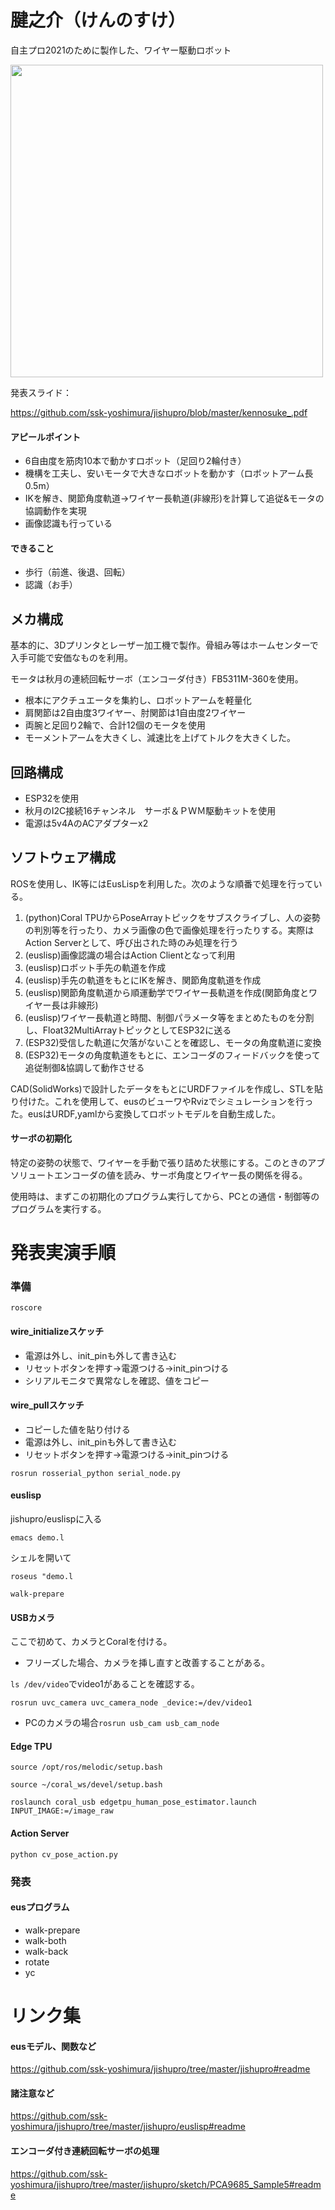 # 腱之介（けんのすけ）
自主プロ2021のために製作した、ワイヤー駆動ロボット

<img src=https://user-images.githubusercontent.com/93033349/149900406-44b384b8-ff05-49f0-ae49-7815ed4fadda.png width=500>

発表スライド：

https://github.com/ssk-yoshimura/jishupro/blob/master/kennosuke_.pdf

#### アピールポイント

- 6自由度を筋肉10本で動かすロボット（足回り2輪付き）
- 機構を工夫し、安いモータで大きなロボットを動かす（ロボットアーム長0.5m）
- IKを解き、関節角度軌道->ワイヤー長軌道(非線形)を計算して追従&モータの協調動作を実現
- 画像認識も行っている

#### できること
- 歩行（前進、後退、回転）
- 認識（お手）

## メカ構成
基本的に、3Dプリンタとレーザー加工機で製作。骨組み等はホームセンターで入手可能で安価なものを利用。

モータは秋月の連続回転サーボ（エンコーダ付き）FB5311M-360を使用。
- 根本にアクチュエータを集約し、ロボットアームを軽量化
- 肩関節は2自由度3ワイヤー、肘関節は1自由度2ワイヤー
- 両腕と足回り2輪で、合計12個のモータを使用
- モーメントアームを大きくし、減速比を上げてトルクを大きくした。

## 回路構成
- ESP32を使用
- 秋月のI2C接続16チャンネル　サーボ＆ＰＷＭ駆動キットを使用
- 電源は5v4AのACアダプターx2

## ソフトウェア構成
ROSを使用し、IK等にはEusLispを利用した。次のような順番で処理を行っている。

1. (python)Coral TPUからPoseArrayトピックをサブスクライブし、人の姿勢の判別等を行ったり、カメラ画像の色で画像処理を行ったりする。実際はAction Serverとして、呼び出された時のみ処理を行う
3. (euslisp)画像認識の場合はAction Clientとなって利用
4. (euslisp)ロボット手先の軌道を作成
5. (euslisp)手先の軌道をもとにIKを解き、関節角度軌道を作成
6. (euslisp)関節角度軌道から順運動学でワイヤー長軌道を作成(関節角度とワイヤー長は非線形)
7. (euslisp)ワイヤー長軌道と時間、制御パラメータ等をまとめたものを分割し、Float32MultiArrayトピックとしてESP32に送る
8. (ESP32)受信した軌道に欠落がないことを確認し、モータの角度軌道に変換
9. (ESP32)モータの角度軌道をもとに、エンコーダのフィードバックを使って追従制御&協調して動作させる

CAD(SolidWorks)で設計したデータをもとにURDFファイルを作成し、STLを貼り付けた。これを使用して、eusのビューワやRvizでシミュレーションを行った。eusはURDF,yamlから変換してロボットモデルを自動生成した。

#### サーボの初期化
特定の姿勢の状態で、ワイヤーを手動で張り詰めた状態にする。このときのアブソリュートエンコーダの値を読み、サーボ角度とワイヤー長の関係を得る。

使用時は、まずこの初期化のプログラム実行してから、PCとの通信・制御等のプログラムを実行する。

# 発表実演手順
### 準備
```
roscore
```
#### wire_initializeスケッチ
- 電源は外し、init_pinも外して書き込む
- リセットボタンを押す->電源つける->init_pinつける
- シリアルモニタで異常なしを確認、値をコピー
#### wire_pullスケッチ
- コピーした値を貼り付ける
- 電源は外し、init_pinも外して書き込む
- リセットボタンを押す->電源つける->init_pinつける
```
rosrun rosserial_python serial_node.py
```
#### euslisp
jishupro/euslispに入る
```
emacs demo.l
```
シェルを開いて
```
roseus "demo.l
```
```
walk-prepare
```
#### USBカメラ 
ここで初めて、カメラとCoralを付ける。
- フリーズした場合、カメラを挿し直すと改善することがある。

```ls /dev/video```でvideo1があることを確認する。

```
rosrun uvc_camera uvc_camera_node _device:=/dev/video1
```

- PCのカメラの場合```rosrun usb_cam usb_cam_node```

#### Edge TPU 
```
source /opt/ros/melodic/setup.bash
```
```
source ~/coral_ws/devel/setup.bash
```
```
roslaunch coral_usb edgetpu_human_pose_estimator.launch INPUT_IMAGE:=/image_raw
```
#### Action Server
```
python cv_pose_action.py
```
### 発表
#### eusプログラム
- walk-prepare
- walk-both
- walk-back
- rotate
- yc

# リンク集
#### eusモデル、関数など
https://github.com/ssk-yoshimura/jishupro/tree/master/jishupro#readme
#### 諸注意など
https://github.com/ssk-yoshimura/jishupro/tree/master/jishupro/euslisp#readme
#### エンコーダ付き連続回転サーボの処理
https://github.com/ssk-yoshimura/jishupro/tree/master/jishupro/sketch/PCA9685_Sample5#readme
